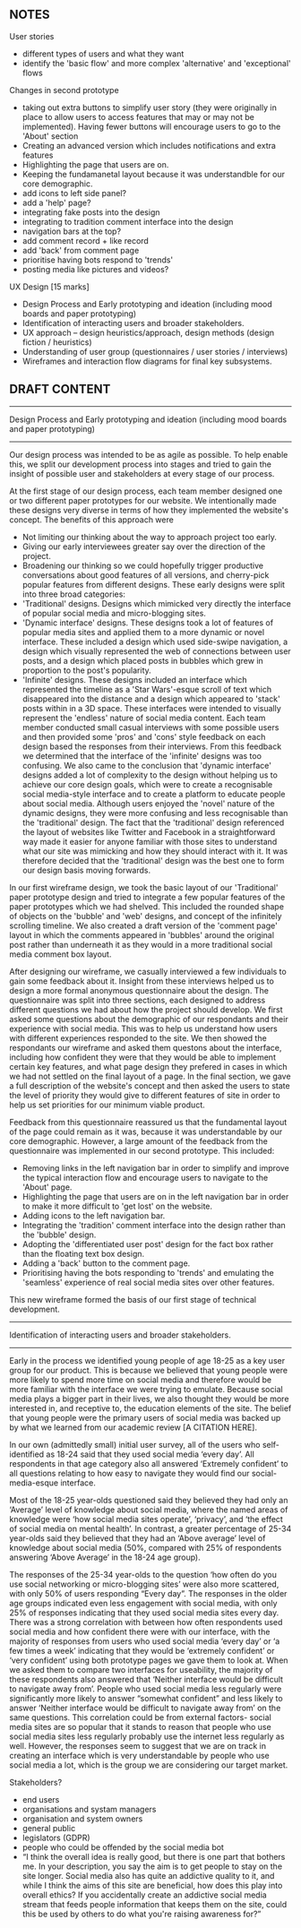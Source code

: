 ## NOTES

User stories
  - different types of users and what they want
  - identify the 'basic flow' and more complex 'alternative' and 'exceptional' flows

Changes in second prototype
- taking out extra buttons to simplify user story (they were originally in place to allow users to access features that may or may not be implemented). Having fewer buttons will encourage users to go to the 'About' section
- Creating an advanced version which includes notifications and extra features
- Highlighting the page that users are on.
- Keeping the fundamanetal layout because it was understandble for our core demographic.
- add icons to left side panel?
- add a 'help' page?
- integrating fake posts into the design
- integrating to tradition comment interface into the design
- navigation bars at the top?
- add comment record + like record
- add 'back' from comment page
- prioritise having bots respond to 'trends'
- posting media like pictures and videos?

UX Design [15 marks]
- Design Process and Early prototyping and ideation (including mood boards and paper prototyping)
- Identification of interacting users and broader stakeholders.
- UX approach – design heuristics/approach, design methods (design fiction / heuristics)
- Understanding of user group (questionnaires / user stories / interviews)
- Wireframes and interaction flow diagrams for final key subsystems.


## DRAFT CONTENT

*******************************************************************************
Design Process and Early prototyping and ideation
(including mood boards and paper prototyping)
*******************************************************************************

Our design process was intended to be as agile as possible. To help enable this, we split our development process into stages and tried to gain the insight of possible user and stakeholders at every stage of our process.

At the first stage of our design process, each team member designed one or two different paper prototypes for our website. We intentionally made these designs very diverse in terms of how they implemented the website's concept. The benefits of this approach were
  - Not limiting our thinking about the way to approach project too early.
  - Giving our early interviewees greater say over the direction of the project.
  - Broadening our thinking so we could hopefully trigger productive conversations about good features of all versions, and cherry-pick popular features from different designs.
These early designs were split into three broad categories:
  - 'Traditional' designs. Designs which mimicked very directly the interface of popular social media and micro-blogging sites.
  - 'Dynamic interface' designs. These designs took a lot of features of popular media sites and applied them to a more dynamic or novel interface. These included a design which used side-swipe navigation, a design which visually represented the web of connections between user posts, and a design which placed posts in bubbles which grew in proportion to the post's popularity.
  - 'Infinite' designs. These designs included an interface which represented the timeline as a 'Star Wars'-esque scroll of text which disappeared into the distance and a design which appeared to 'stack' posts within in a 3D space. These interfaces were intended to visually represent the 'endless' nature of social media content.
Each team member conducted small casual interviews with some possible users and then provided some 'pros' and 'cons' style feedback on each design based the responses from their interviews. From this feedback we determined that the interface of the 'infinite' designs was too confusing. We also came to the conclusion that 'dynamic interface' designs added a lot of complexity to the design without helping us to achieve our core design goals, which were to create a recognisable social media-style interface and to create a platform to educate people about social media. Although users enjoyed the 'novel' nature of the dynamic designs, they were more confusing and less recognisable than the 'traditional' design. The fact that the 'traditional' design referenced the layout of websites like Twitter and Facebook in a straightforward way made it easier for anyone familiar with those sites to understand what our site was mimicking and how they should interact with it. It was therefore decided that the 'traditional' design was the best one to form our design basis moving forwards.

In our first wireframe design, we took the basic layout of our 'Traditional' paper prototype design and tried to integrate a few popular features of the paper prototypes which we had shelved. This included the rounded shape of objects on the 'bubble' and 'web' designs, and concept of the infinitely scrolling timeline. We also created a draft version of the 'comment page' layout in which the comments appeared in 'bubbles' around the original post rather than underneath it as they would in a more traditional social media comment box layout.

After designing our wireframe, we casually interviewed a few individuals to gain some feedback about it. Insight from these interviews helped us to design a more formal anonymous questionnaire about the design. The questionnaire was split into three sections, each designed to address different questions we had about how the project should develop. We first asked some questions about the demographic of our respondants and their experience with social media. This was to help us understand how users with different experiences responded to the site. We then showed the respondants our wireframe and asked them questons about the interface, including how confident they were that they would be able to implement certain key features, and what page design they prefered in cases in which we had not settled on the final layout of a page. In the final section, we gave a full description of the website's concept and then asked the users to state the level of priority they would give to different features of site in order to help us set priorities for our minimum viable product.

Feedback from this questionnaire reassured us that the fundamental layout of the page could remain as it was, because it was understandable by our core demographic. However, a large amount of the feedback from the questionnaire was implemented in our second prototype. This included:
- Removing links in the left navigation bar in order to simplify and improve the typical interaction flow and encourage users to navigate to the 'About' page.
- Highlighting the page that users are on in the left navigation bar in order to make it more difficult to 'get lost' on the website.
- Adding icons to the left navigation bar.
- Integrating the 'tradition' comment interface into the design rather than the 'bubble' design.
- Adopting the 'differentiated user post' design for the fact box rather than the floating text box design.
- Adding a 'back' button to the comment page.
- Prioritising having the bots responding to 'trends' and emulating the 'seamless' experience of real social media sites over other features.

This new wireframe formed the basis of our first stage of technical development.

*******************************************************************************
Identification of interacting users and broader stakeholders.
*******************************************************************************

Early in the process we identified young people of age 18-25 as a key user group for our product. This is because we believed that young people were more likely to spend more time on social media and therefore would be more familiar with the interface we were trying to emulate. Because social media plays a bigger part in their lives, we also thought they would be more interested in, and receptive to, the education elements of the site. The belief that young people were the primary users of social media was backed up by what we learned from our academic review [A CITATION HERE].

In our own (admittedly small) initial user survey, all of the users who self-identified as 18-24 said that they used social media ‘every day’. All respondents in that age category also all answered ‘Extremely confident’ to all questions relating to how easy to navigate they would find our social-media-esque interface.

Most of the 18-25 year-olds questioned said they believed they had only an ‘Average’ level of knowledge about social media, where the named areas of knowledge were ‘how social media sites operate’, ‘privacy’, and ‘the effect of social media on mental health’. In contrast, a greater percentage of 25-34 year-olds said they believed that they had an ‘Above average’ level of knowledge about social media (50%, compared with 25% of respondents answering ‘Above Average’ in the 18-24 age group).

The responses of the 25-34  year-olds to the question ‘how often do you use social networking or micro-blogging sites’ were also more scattered, with only 50% of users responding “Every day”. The responses in the older age groups indicated even less engagement with social media, with only 25% of responses indicating that they used social media sites every day.
There was a strong correlation with between how often respondents used social media and how confident there were with our interface, with the majority of responses from users who used social media ‘every day’ or ‘a few times a week’ indicating that they would be ‘extremely confident’ or ‘very confident’ using both prototype pages we gave them to look at. When we asked them to compare two interfaces for useability, the majority of these respondents also answered that ‘Neither interface would be difficult to navigate away from’. People who used social media less regularly were significantly more likely to answer “somewhat confident” and less likely to answer ‘Neither interface would be difficult to navigate away from’ on the same questions. This correlation could be from external factors- social media sites are so popular that it stands to reason that people who use social media sites less regularly probably use the internet less regularly as well. However, the responses seem to suggest that we are on track in creating an interface which is very understandable by people who use social media a lot, which is the group we are considering our target market.

Stakeholders?
  - end users
  - organisations and systam managers
  - organisation and system owners
  - general public
  - legislators (GDPR)
  - people who could be offended by the social media bot
  - “I think the overall idea is really good, but there is one part that bothers me. In your description, you say the aim is to get people to stay on the site longer. Social media also has quite an addictive quality to it, and while I think the aims of this site are beneficial, how does this play into overall ethics? If you accidentally create an addictive social media stream that feeds people information that keeps them on the site, could this be used by others to do what you're raising awareness for?”
